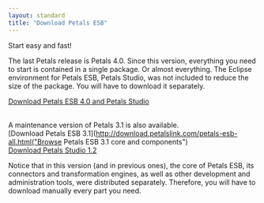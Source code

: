 ```yaml
---
layout: standard
title: "Download Petals ESB"
--- 
```

Start easy and fast! 

The last Petals release is Petals 4.0.
Since this version, everything you need to start is contained in a single package. Or almost everything. 
The Eclipse environment for Petals ESB, Petals Studio, was not included to reduce the size of the package. 
You will have to download it separately.

[Download Petals ESB 4.0 and Petals Studio](http://download.petalslink.com/petals-esb.html "Download Petals ESB 4.0")<br />


<br />A maintenance version of Petals 3.1 is also available.<br />
[Download Petals ESB 3.1](http://download.petalslink.com/petals-esb-all.html("Browse Petals ESB 3.1 core and components")<br />
[Download Petals Studio 1.2](http://download.petalslink.com/petals-studio.html "Download Petals Studio 1.2")

Notice that in this version (and in previous ones), the core of Petals ESB, its connectors and transformation engines, as well as 
other development and administration tools, were distributed separately. Therefore, you will have to download manually every part you need.